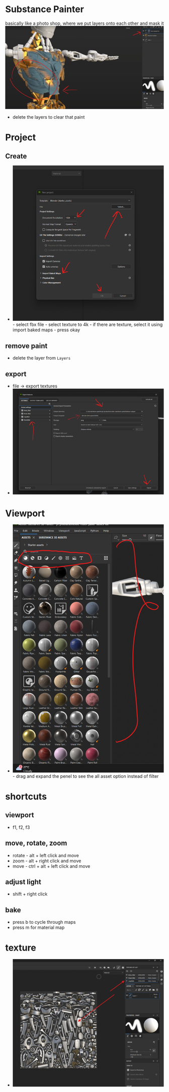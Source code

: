 # Substance Painter

basically like a photo shop, where we put layers onto each other and mask it
<br />
<img src="./images/sp-basics.png">

- delete the layers to clear that paint

# Project

## Create

- <img src="./images/new-project.png">
    - select fbx file
    - select texture to 4k
    - if there are texture, select it using import baked maps
    - press okay

## remove paint

- delete the layer from `Layers`

## export

- file -> export textures
- <img src="./images/export-textures.png">

# Viewport

- <img src="./images/drag-asset-for-clear-options.png">
    - drag and expand the penel to see the all asset option instead of filter

# shortcuts

## viewport

- f1, f2, f3

## move, rotate, zoom

- rotate - alt + left click and move
- zoom - alt + right click and move
- move - ctrl + alt + left click and move

## adjust light

- shift + right click

## bake

- press b to cycle through maps
- press m for material map

# texture

- <img src="./images/object-textures.png">
